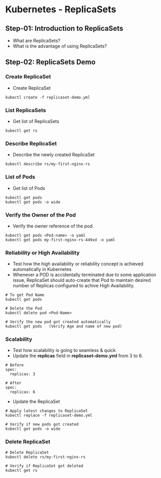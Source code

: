 # Kubernetes - ReplicaSets

## Step-01: Introduction to ReplicaSets
- What are ReplicaSets?
- What is the advantage of using ReplicaSets?

## Step-02: ReplicaSets Demo

### Create ReplicaSet
- Create ReplicaSet
```
kubectl create -f replicaset-demo.yml
```
### List ReplicaSets
- Get list of ReplicaSets
```
kubectl get rs
```

### Describe ReplicaSet
- Describe the newly created ReplicaSet
```
kubectl describe rs/my-first-nginx-rs
```

### List of Pods
- Get list of Pods
```
kubectl get pods
kubectl get pods -o wide
```

### Verify the Owner of the Pod
- Verify the owner reference of the pod.
```
kubectl get pods <Pod-name> -o yaml
kubectl get pods my-first-nginx-rs-449xd -o yaml
```

### Reliability or High Availability 
- Test how the high availability or reliability concept is achieved automatically in Kubernetes
- Whenever a POD is accidentally terminated due to some application issue, ReplicaSet should auto-create that Pod to maintain desired number of Replicas configured to achive High Availability.
```
# To get Pod Name
kubectl get pods

# Delete the Pod
kubectl delete pod <Pod-Name>

# Verify the new pod got created automatically
kubectl get pods   (Verify Age and name of new pod)
``` 

### Scalability
- Test how scalability is going to seamless & quick
- Update the **replicas** field in **replicaset-demo.yml** from 3 to 6.
```
# Before
spec:
  replicas: 3

# After
spec:
  replicas: 6
```
- Update the ReplicaSet
```
# Apply latest changes to ReplicaSet
kubectl replace -f replicaset-demo.yml

# Verify if new pods got created
kubectl get pods -o wide
```

### Delete ReplicaSet
```
# Delete ReplicaSet
kubectl delete rs/my-first-nginx-rs

# Verify if ReplicaSet got deleted
kubectl get rs
```

